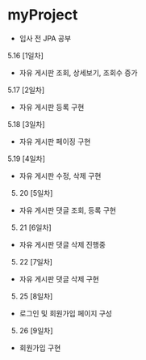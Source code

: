 # myProject

- 입사 전 JPA 공부 
  
5.16 [1일차]
- 자유 게시판 조회, 상세보기, 조회수 증가

5.17 [2일차]
- 자유 게시판 등록 구현

5.18 [3일차]
- 자유 게시판 페이징 구현

5.19 [4일차]
- 자유 게시판 수정, 삭제 구현

5. 20 [5일차]
- 자유 게시판 댓글 조회, 등록 구현

5. 21 [6일차]
- 자유 게시판 댓글 삭제 진행중

5. 22 [7일차]
- 자유 게시판 댓글 삭제 구현

5. 25 [8일차]
- 로그인 및 회원가입 페이지 구성

5. 26 [9일차]
- 회원가입 구현
